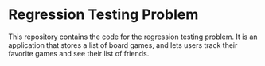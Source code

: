 # Regression Testing Problem

This repository contains the code for the regression testing problem.  It is an application that stores a list of board games, and lets users track their favorite games and see their list of friends.
